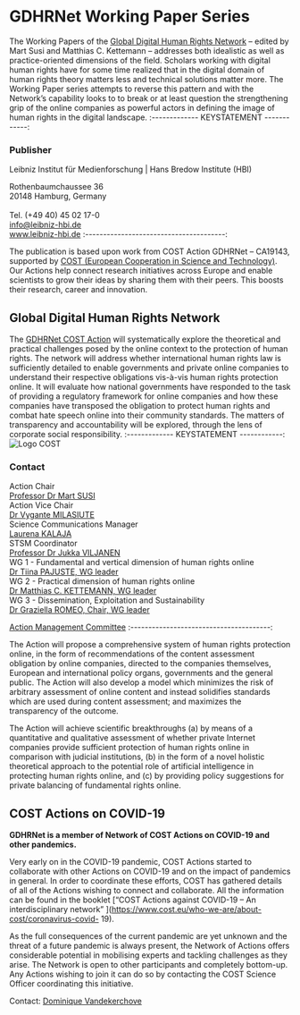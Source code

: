 # GDHRNet Working Paper Series

The Working Papers of the [Global Digital Human Rights Network](https://gdhrnet.eu/) – edited by Mart Susi and Matthias C. Kettemann – addresses both idealistic as well as practice-oriented dimensions of the field. Scholars working with digital human rights have for some time realized that in the digital domain of human rights theory matters less and technical solutions matter more. The Working Paper series attempts to reverse this pattern and with the Network’s capability looks to to break or at least question the strengthening grip of the online companies as powerful actors in defining the image of human rights in the digital landscape.
:------------- KEYSTATEMENT ------------: 
### Publisher

Leibniz Institut für Medienforschung | Hans Bredow Institute (HBI) 

<span class="light">Rothenbaumchaussee 36<br>
20148 Hamburg, Germany<br><br>
Tel. (+49 40) 45 02 17-0<br>
info@leibniz-hbi.de<br>
www.leibniz-hbi.de</span>
:---------------------------------------:

The publication is based upon work from COST Action GDHRNet – CA19143, supported by [COST (European Cooperation in Science and Technology)](https://www.cost.eu). Our Actions help connect research initiatives across Europe and enable scientists to grow their ideas by sharing them with their peers. This boosts their research, career and innovation.

## Global Digital Human Rights Network

The [GDHRNet COST Action](https://www.cost.eu/actions/CA19143/) will systematically explore the theoretical and practical challenges posed by the online context to the protection of human rights. The network will address whether international human rights law is sufficiently detailed to enable governments and private online companies to understand their respective obligations vis-à-vis human rights protection online. It will evaluate how national governments have responded to the task of providing a regulatory framework for online companies and how these companies have transposed the obligation to protect human rights and combat hate speech online into their community standards. The matters of transparency and accountability will be explored, through the lens of corporate social responsibility. 
:------------- KEYSTATEMENT ------------: 
![Logo COST](assets/images/image1.png)
### Contact

Action Chair<br>
<span class="light"><a href="mailto:mart.susi@tlu.ee">Professor Dr Mart SUSI</a></span><br>
Action Vice Chair<br>
<span class="light"><a href="mailto:vygante.milasiute@tf.vu.lt">Dr Vygante MILASIUTE</a></span><br>
Science Communications Manager<br>
<span class="light"><a href="mailto:laurenakalaja@hotmail.com">Laurena KALAJA</a></span><br>
STSM Coordinator<br>
<span class="light"><a href="mailto:jukka.viljanen@tuni.fi">Professor Dr Jukka VILJANEN</a></span> <br>
WG 1 - Fundamental and vertical dimension of human rights online <br>
<span class="light"><a href="mailto:tiina.pajuste@tlu.ee">Dr Tiina PAJUSTE, WG leader</a></span><br>
WG 2 - Practical dimension of human rights online <br>
<span class="light"><a href="mailto:m.kettemann@leibniz-hbi.de">Dr Matthias C. KETTEMANN, WG leader</a></span><br>
WG 3 - Dissemination, Exploitation and Sustainability <br>
<span class="light"><a href="mailto:graziella.romeo@unibocconi.it">Dr Graziella ROMEO, Chair, WG leader</a></span><br>

[Action Management Committee](https://www.cost.eu/actions/CA19143/#tabs|Name:Management-Structure) 
:---------------------------------------:

The Action will propose a comprehensive system of human rights protection online, in the form of recommendations of the content assessment obligation by online companies, directed to the companies themselves, European and international policy organs, governments and the general public. The Action will also develop a model which minimizes the risk of arbitrary assessment of online content and instead solidifies standards which are used during content assessment; and maximizes the transparency of the outcome. 

The Action will achieve scientific breakthroughs (a) by means of a quantitative and qualitative assessment of whether private Internet companies provide sufficient protection of human rights online in comparison with judicial institutions, (b) in the form of a novel holistic theoretical approach to the potential role of artificial intelligence in protecting human rights online, and (c) by providing policy suggestions for private balancing of fundamental rights online. 


## COST Actions on COVID-19

**GDHRNet is a member of Network of COST Actions on COVID-19 and other pandemics.**

Very early on in the COVID-19 pandemic, COST Actions started to collaborate with other Actions on COVID-19 and on the impact of pandemics in general. In order to coordinate these efforts, COST has gathered details of all of the Actions wishing to connect and collaborate. All the information can be found in the booklet [“COST Actions against COVID-19 – An interdisciplinary network” ](https://www.cost.eu/who-we-are/about-cost/coronavirus-covid- 19).

As the full consequences of the current pandemic are yet unknown and the threat of a future pandemic is always present, the Network of Actions offers considerable potential in mobilising experts and tackling challenges as they arise. The Network is open to other participants and completely bottom-up. Any Actions wishing to join it can do so by contacting the COST Science Officer coordinating this initiative. 

Contact: [Dominique Vandekerchove](mailto:Dominique.Vandekerchove@cost.eu)